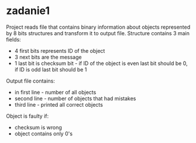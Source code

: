 # zadanie1

Project reads file that contains binary information about objects represented by 8 bits structures and transform it to output file. Structure contains 3 main fields:
- 4 first bits represents ID of the object
- 3 next bits are the message
- 1 last bit is checksum bit - if ID of the object is even last bit should be 0, if ID is odd last bit should be 1

Output file contains:
- in first line - number of all objects
- second line - number of objects that had mistakes
- third line - printed all correct objects

Object is faulty if:
- checksum is wrong
- object contains only 0's
